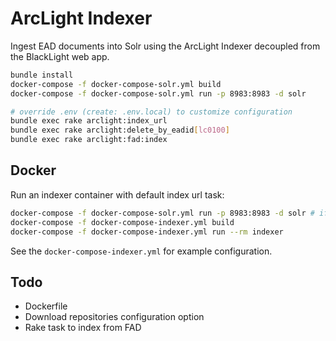 # ArcLight Indexer

Ingest EAD documents into Solr using the ArcLight Indexer decoupled from the
BlackLight web app.

```bash
bundle install
docker-compose -f docker-compose-solr.yml build
docker-compose -f docker-compose-solr.yml run -p 8983:8983 -d solr

# override .env (create: .env.local) to customize configuration
bundle exec rake arclight:index_url
bundle exec rake arclight:delete_by_eadid[lc0100]
bundle exec rake arclight:fad:index
```

## Docker

Run an indexer container with default index url task:

```bash
docker-compose -f docker-compose-solr.yml run -p 8983:8983 -d solr # if not running
docker-compose -f docker-compose-indexer.yml build
docker-compose -f docker-compose-indexer.yml run --rm indexer
```

See the `docker-compose-indexer.yml` for example configuration.

## Todo

- Dockerfile
- Download repositories configuration option
- Rake task to index from FAD
